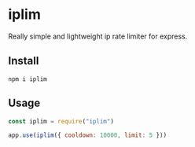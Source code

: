 # iplim
Really simple and lightweight ip rate limiter for express.

## Install
```
npm i iplim
```

## Usage
```js
const iplim = require("iplim")

app.use(iplim({ cooldown: 10000, limit: 5 }))
```